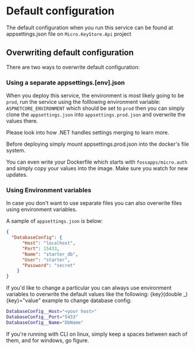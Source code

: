 # Default configuration
The default configuration when you run this service can be found at appsettings.json file on `Micro.KeyStore.Api` project

## Overwriting default configuration
There are two ways to overwrite default configuration:

### Using a separate appsettings.[env].json
When you deploy this service, the environment is most likely going to be `prod`, run the service using the folllowing environment variable: `ASPNETCORE_ENVIRONMENT` which should be set to `prod`
then you can simply clone the `appsettings.json` into `appsettings.prod.json` and overwrite the values there.

Please look into how .NET handles settings merging to learn more.

Before deploying simply mount appsettings.prod.json into the docker's file system.

You can even write your Dockerfile which starts with `fossapps/micro.auth` and simply copy your values into the image. Make sure you watch for new updates.

### Using Environment variables
In case you don't want to use separate files you can also overwrite files using environment variables.

A sample of `appsettings.json` is below:
```json
{
  "DatabaseConfig": {
      "Host": "localhost",
      "Port": 15433,
      "Name": "starter_db",
      "User": "starter",
      "Password": "secret"
    }
}
```
If you'd like to change a particular you can always use environment variables to overwrite the default values like the following: {key}(double _){key}="value" example to change database config:
```bash
DatabaseConfig__Host="<your host>"
DatabaseConfig__Port="5433"
DatabaseConfig__Name="DbName"
```

If you're running with CLI on linux, simply keep a spaces between each of them, and for windows, go figure.
